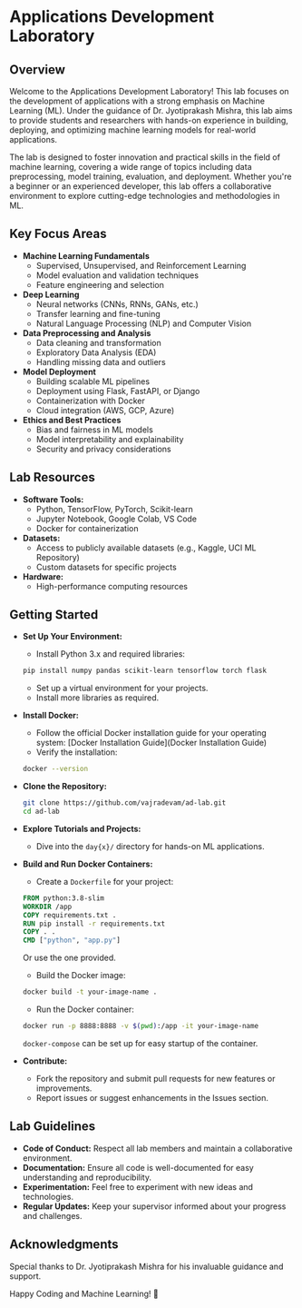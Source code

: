 # Applications Development Laboratory

## Overview

Welcome to the Applications Development Laboratory! This lab focuses on the development of applications with a strong emphasis on Machine Learning (ML). Under the guidance of Dr. Jyotiprakash Mishra, this lab aims to provide students and researchers with hands-on experience in building, deploying, and optimizing machine learning models for real-world applications.

The lab is designed to foster innovation and practical skills in the field of machine learning, covering a wide range of topics including data preprocessing, model training, evaluation, and deployment. Whether you're a beginner or an experienced developer, this lab offers a collaborative environment to explore cutting-edge technologies and methodologies in ML.

## Key Focus Areas

*   **Machine Learning Fundamentals**
    *   Supervised, Unsupervised, and Reinforcement Learning
    *   Model evaluation and validation techniques
    *   Feature engineering and selection
*   **Deep Learning**
    *   Neural networks (CNNs, RNNs, GANs, etc.)
    *   Transfer learning and fine-tuning
    *   Natural Language Processing (NLP) and Computer Vision
*   **Data Preprocessing and Analysis**
    *   Data cleaning and transformation
    *   Exploratory Data Analysis (EDA)
    *   Handling missing data and outliers
*   **Model Deployment**
    *   Building scalable ML pipelines
    *   Deployment using Flask, FastAPI, or Django
    *   Containerization with Docker
    *   Cloud integration (AWS, GCP, Azure)
*   **Ethics and Best Practices**
    *   Bias and fairness in ML models
    *   Model interpretability and explainability
    *   Security and privacy considerations

## Lab Resources

*   **Software Tools:**
    *   Python, TensorFlow, PyTorch, Scikit-learn
    *   Jupyter Notebook, Google Colab, VS Code
    *   Docker for containerization
*   **Datasets:**
    *   Access to publicly available datasets (e.g., Kaggle, UCI ML Repository)
    *   Custom datasets for specific projects
*   **Hardware:**
    *   High-performance computing resources

## Getting Started

*   **Set Up Your Environment:**
    *   Install Python 3.x and required libraries:

    ```bash
    pip install numpy pandas scikit-learn tensorflow torch flask
    ```

    *   Set up a virtual environment for your projects.
    *   Install more libraries as required.
*   **Install Docker:**
    *   Follow the official Docker installation guide for your operating system: [Docker Installation Guide](Docker Installation Guide)
    *   Verify the installation:

    ```bash
    docker --version
    ```

*   **Clone the Repository:**

    ```bash
    git clone https://github.com/vajradevam/ad-lab.git
    cd ad-lab
    ```

*   **Explore Tutorials and Projects:**
    *   Dive into the `day{x}/` directory for hands-on ML applications.
*   **Build and Run Docker Containers:**
    *   Create a `Dockerfile` for your project:

    ```dockerfile
    FROM python:3.8-slim
    WORKDIR /app
    COPY requirements.txt .
    RUN pip install -r requirements.txt
    COPY . .
    CMD ["python", "app.py"]
    ```

    Or use the one provided.

    *   Build the Docker image:

    ```bash
    docker build -t your-image-name .
    ```

    *   Run the Docker container:

    ```bash
    docker run -p 8888:8888 -v $(pwd):/app -it your-image-name
    ```

    `docker-compose` can be set up for easy startup of the container.

*   **Contribute:**
    *   Fork the repository and submit pull requests for new features or improvements.
    *   Report issues or suggest enhancements in the Issues section.

## Lab Guidelines

*   **Code of Conduct:** Respect all lab members and maintain a collaborative environment.
*   **Documentation:** Ensure all code is well-documented for easy understanding and reproducibility.
*   **Experimentation:** Feel free to experiment with new ideas and technologies.
*   **Regular Updates:** Keep your supervisor informed about your progress and challenges.

## Acknowledgments

 Special thanks to Dr. Jyotiprakash Mishra for his invaluable guidance and support.

Happy Coding and Machine Learning! 🚀